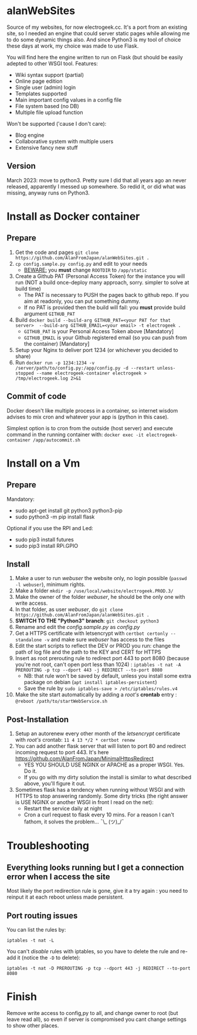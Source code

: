 # alanWebSites
Source of my websites, for now electrogeek.cc. It's a port from an existing site, so I needed an engine that could server static pages while allowing me to do some dynamic things also.
And since Python3 is my tool of choice these days at work, my choice was made to use Flask.

You will find here the engine written to run on Flask (but should be easily adepted to other WSGI tool.
Features:
* Wiki syntax support (partial)
* Online page edition
* Single user (admin) login
* Templates supported
* Main important config values in a config file
* File system based (no DB)
* Multiple file upload function

Won't be supported ('cause I don't care):
* Blog engine
* Collaborative system with multiple users
* Extensive fancy new stuff

## Version

March 2023: move to python3. Pretty sure I did that all years ago an never released, apparently I messed up somewhere. So redid it, or did what was missing, anyway runs on Python3.

# Install as Docker container

## Prepare
1. Get the code and pages `git clone https://github.com/AlanFromJapan/alanWebSites.git .`
1. `cp config.sample.py config.py` and edit to your needs
    - <u>BEWARE:</u> you **must** change  `ROOTDIR` to `/app/static`
1. Create a Github PAT (Personal Access Token) for the instance you will run (NOT a build once-deploy many approach, sorry. simpler to solve at build time)
    - The PAT is necessary to PUSH the pages back to github repo. If you aim at readonly, you can put something dummy.
    - If no PAT is provided then the build will fail: you **must** provide build argument `GITHUB_PAT` 
1. Build `docker build --build-arg GITHUB_PAT=<your PAT for that server>  --build-arg GITHUB_EMAIL=<your email> -t electrogeek .`
    - `GITHUB_PAT` is your Personal Access Token above [Mandatory]
    - `GITHUB_EMAIL` is your Github registered email (so you can push from the container) [Mandatory]
1. Setup your Nginx to deliver port 1234 (or whichever you decided to share)
1. Run `docker run -p 1234:1234 -v /server/path/to/config.py:/app/config.py -d --restart unless-stopped --name electrogeek-container electrogeek > /tmp/electrogeek.log 2>&1`

## Commit of code

Docker doesn't like multiple process in a container, so internet wisdom advises to mix cron and whatever your app is (python in this case).

Simplest option is to cron from the outside (host server) and execute command in the running container with: `docker exec -it electrogeek-container /app/autocommit.sh`

# Install on a Vm

## Prepare

Mandatory:
* sudo apt-get install git python3 python3-pip
* sudo python3 -m pip install flask

Optional if you use the RPI and Led:
* sudo pip3 install futures
* sudo pip3 install RPi.GPIO

## Install

1. Make a user to run _webuser_ the website only, no login possible (`passwd -l webuser`), minimum rights.  
1. Make a folder `mkdir -p /use/local/website/electrogeek.PROD.3/`
1. Make the owner of the folder _webuser_, he should be the only one with write access.  
1. In that folder, as user _webuser_, do `git clone https://github.com/AlanFromJapan/alanWebSites.git .`
1. **SWITCH TO THE "Python3" branch**: `git checkout python3`
1. Rename and edit the _config.sample.py_ as _config.py_  
1. Get a HTTPS certificate with letsencrypt with `certbot certonly --standalone -v` and make sure _webuser_ has access to the files
1. Edit the start scripts to reflect the DEV or PROD you run: change the path of log file and the path to the KEY and CERT for HTTPS
1. Insert as root prerouting rule to redirect port 443 to port 8080 (because you're not root, can't open port less than 1024) : `iptables -t nat -A PREROUTING -p tcp --dport 443 -j REDIRECT --to-port 8080`
    - NB: that rule won't be saved by default, unless you install some extra package on debian (`apt install iptables-persistent`)
    - Save the rule by `sudo iptables-save > /etc/iptables/rules.v4`
1. Make the site start automatically by adding a *root's* **crontab** entry : `@reboot /path/to/startWebService.sh` 

## Post-Installation

1. Setup an autorenew every other month of the _letsencrypt_ certificate with *root's* crontab: `11 4 13 */2 * certbot renew`
1. You can add another flask server that will listen to port 80 and redirect incoming request to port 443. It's here https://github.com/AlanFromJapan/MinimalHttpsRedirect
    - YES YOU SHOULD USE NGINX or APACHE as a proper WSGI. Yes. Do it.
    - If you go with my dirty solution the install is similar to what described above, you'll figure it out.
1. Sometimes flask has a tendency when running without WSGI and with HTTPS to stop answering randomly. Some dirty tricks (the right answer is USE NGINX or another WSGI in front I read on the net):
    - Restart the service daily at night 
    - Cron a curl request to flask every 10 mins. For a reason I can't fathom, it solves the problem...  ¯\\_ (ツ)_/¯

# Troubleshooting

## Everything looks running but I get a connection error when I access the site
Most likely the port redirection rule is gone, give it a try again : you need to reinput it at each reboot unless made persistent.

## Port routing issues

You can list the rules by:

`iptables -t nat -L`

You can't *disable* rules with iptables, so you have to delete the rule and re-add it (notice the `-D` to delete):

`iptables -t nat -D PREROUTING -p tcp --dport 443 -j REDIRECT --to-port 8080`

# Finish  
Remove write access to config,py to all, and change owner to root (but leave read all), so even if server is compromised you cant change settings to show other places.  


